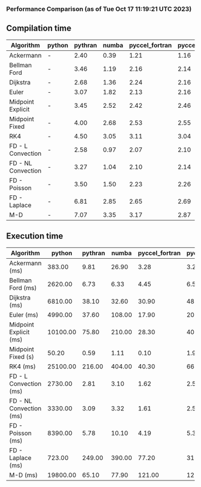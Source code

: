 ### Performance Comparison (as of Tue Oct 17 11:19:21 UTC 2023)
## Compilation time
Algorithm                 | python                    | pythran                   | numba                     | pyccel_fortran            | pyccel_c                 
------------------------- | ------------------------- | ------------------------- | ------------------------- | ------------------------- | -------------------------
Ackermann                 | -                         | 2.40                      | 0.39                      | 1.21                      | 1.16                     
Bellman Ford              | -                         | 3.46                      | 1.19                      | 2.16                      | 2.14                     
Dijkstra                  | -                         | 2.68                      | 1.36                      | 2.24                      | 2.16                     
Euler                     | -                         | 3.07                      | 1.82                      | 2.13                      | 2.16                     
Midpoint Explicit         | -                         | 3.45                      | 2.52                      | 2.42                      | 2.46                     
Midpoint Fixed            | -                         | 4.00                      | 2.68                      | 2.53                      | 2.55                     
RK4                       | -                         | 4.50                      | 3.05                      | 3.11                      | 3.04                     
FD - L Convection         | -                         | 2.58                      | 0.97                      | 2.07                      | 2.10                     
FD - NL Convection        | -                         | 3.27                      | 1.04                      | 2.10                      | 2.14                     
FD - Poisson              | -                         | 3.50                      | 1.50                      | 2.23                      | 2.26                     
FD - Laplace              | -                         | 6.81                      | 2.85                      | 2.65                      | 2.69                     
M-D                       | -                         | 7.07                      | 3.35                      | 3.17                      | 2.87                     

## Execution time
Algorithm                 | python                    | pythran                   | numba                     | pyccel_fortran            | pyccel_c                 
------------------------- | ------------------------- | ------------------------- | ------------------------- | ------------------------- | -------------------------
Ackermann (ms)            | 383.00                    | 9.81                      | 26.90                     | 3.28                      | 3.25                     
Bellman Ford (ms)         | 2620.00                   | 6.73                      | 6.33                      | 4.45                      | 6.59                     
Dijkstra (ms)             | 6810.00                   | 38.10                     | 32.60                     | 30.90                     | 48.80                    
Euler (ms)                | 4990.00                   | 37.60                     | 108.00                    | 17.90                     | 202.00                   
Midpoint Explicit (ms)    | 10100.00                  | 75.80                     | 210.00                    | 28.30                     | 401.00                   
Midpoint Fixed (s)        | 50.20                     | 0.59                      | 1.11                      | 0.10                      | 1.99                     
RK4 (ms)                  | 25100.00                  | 216.00                    | 404.00                    | 40.30                     | 667.00                   
FD - L Convection (ms)    | 2730.00                   | 2.81                      | 3.10                      | 1.62                      | 2.54                     
FD - NL Convection (ms)   | 3330.00                   | 3.09                      | 3.32                      | 1.61                      | 2.53                     
FD - Poisson (ms)         | 8390.00                   | 5.78                      | 10.10                     | 4.19                      | 5.30                     
FD - Laplace (ms)         | 723.00                    | 249.00                    | 390.00                    | 77.20                     | 316.00                   
M-D (ms)                  | 19800.00                  | 65.10                     | 77.90                     | 121.00                    | 121.00                   
